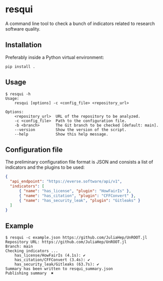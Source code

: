 # resqui

A command line tool to check a bunch of indicators related to research software
quality.

## Installation

Preferably inside a Python virtual environment:

```
pip install .
```

## Usage

```
$ resqui -h
Usage:
    resqui [options] -c <config_file> <repository_url>

Options:
    <repository_url>  URL of the repository to be analyzed.
    -c <config_file>  Path to the configuration file.
    -b <branch>       The Git branch to be checked [default: main].
    --version         Show the version of the script.
    --help            Show this help message.
```

## Configuration file

The preliminary configuration file format is JSON and consists a list
of indicators and the plugins to be used:

```json
{
  "api_endpoint": "https://everse.software/api/v1",
  "indicators": [
	  { "name": "has_license", "plugin": "HowFairIs" },
	  { "name": "has_citation", "plugin": "CFFConvert" },
	  { "name": "has_security_leak", "plugin": "Gitleaks" }
  ]
}
```

## Example

```
$ resqui -c example.json https://github.com/JuliaHep/UnROOT.jl
Repository URL: https://github.com/JuliaHep/UnROOT.jl
Branch: main
Checking indicators ...
    has_license/HowFairIs (4.1s): ✔
    has_citation/CFFConvert (3.4s): ✔
    has_security_leak/Gitleaks (63.7s): ✔
Summary has been written to resqui_summary.json
Publishing summary  ✖
```
